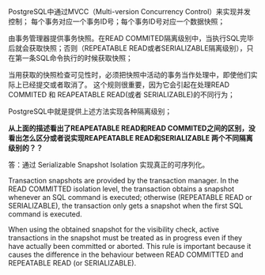 

PostgreSQL中通过MVCC（Multi-version Concurrency Control）来实现并发控制；
每个事务对应一个事务ID号；每个事务ID号对应一个数据快照；

由事务管理器提供事务快照。在READ COMMITED隔离级别中，当执行SQL完毕后就会获取快照；否则（REPEATABLE READ或者SERIALIZABLE隔离级别），只在第一条SQL命令执行的时候获取快照；

当用获取的快照检查可见性时，必须把快照中活动的事务当作处理中，即使他们实际上已经提交或者取消了。 这个规则很重要，因为它会引起在处理READ COMMITED 和 REAPEATABLE READ(或者 SERIALIZABLE)的不同行为；

PostgreSQL中就是提供上述方法实现各种隔离级别；

**从上面的描述看出了REAPEATABLE READ和READ COMMITED之间的区别，没看出怎么区分或者说实现REAPEATABLE READ和SERIALIZABLE 两个不同隔离级别的？？**

答：通过 Serializable Snapshot Isolation 实现真正的可序列化。


Transaction snapshots are provided by the transaction manager. In the READ COMMITTED isolation level, the transaction obtains a snapshot whenever an SQL command is executed; otherwise (REPEATABLE READ or SERIALIZABLE), the transaction only gets a snapshot when the first SQL command is executed.

When using the obtained snapshot for the visibility check, active transactions in the snapshot must be treated as in progress even if they have actually been committed or aborted. This rule is important because it causes the difference in the behaviour between READ COMMITTED and REPEATABLE READ (or SERIALIZABLE). 